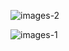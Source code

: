 ![images-2](https://github.com/user-attachments/assets/b6d02bc1-2b78-4ed4-997d-eac9f4a5a457)


![images-1](https://github.com/user-attachments/assets/151cb13b-2da9-4c51-a22c-b2290f77b65a)
